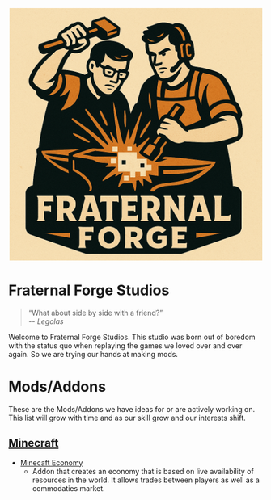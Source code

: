 <p align="center">
    <img src="/_docs/fraternal-forge-logo.png" width="500" >
</p>

# Fraternal Forge Studios

>“What about side by side with a friend?”\
> -- <cite>Legolas</cite>

Welcome to Fraternal Forge Studios. This studio was born out of boredom with the status quo when replaying the games we loved over and over again. So we are trying our hands at making mods.

# Mods/Addons

These are the Mods/Addons we have ideas for or are actively working on. This list will grow with time and as our skill grow and our interests shift.

## [Minecraft](/Minecraft/README.md)

- [Minecaft Economy](https://github.com/Ubiquitouskiwi/MinecraftEconomyAddon)
    - Addon that creates an economy that is based on live availability of resources in the world. It allows trades between players as well as a commodaties market.

<!-- ## Cities Skylines

- [Practice Mod](/CitiesSkylines/PracticeMod/README.md)
    - Practice mod that has no direction or concept, just a playground to test ideas and theories

- [Surname Mod](/CitiesSkylines/SurnameMod/README.md)
    - Mod that adds surnames to familes to add geneology to the game. -->


